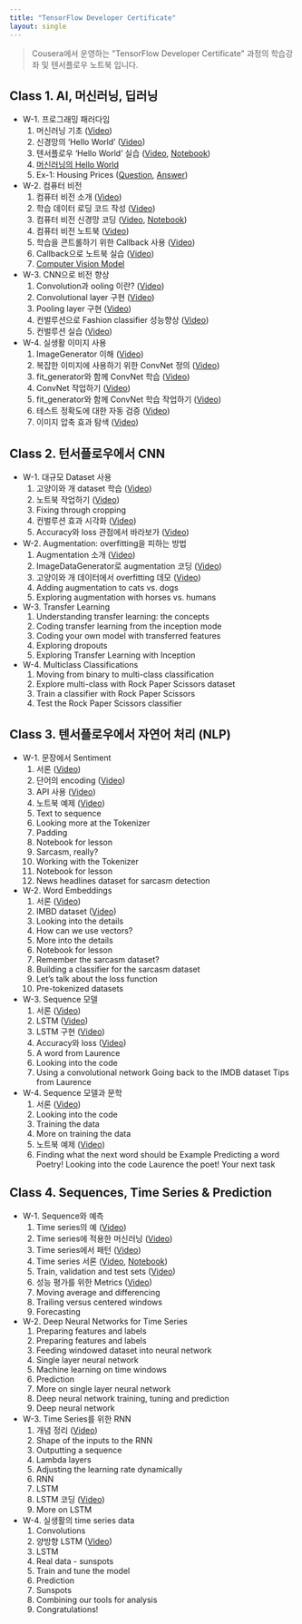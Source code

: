 ```yaml
---
title: "TensorFlow Developer Certificate"
layout: single
---
```


> Cousera에서 운영하는 "TensorFlow Developer Certificate" 과정의 학습강좌 및 텐서플로우 노트북 입니다.

## Class 1. AI, 머신러닝, 딥러닝
* W-1. 프로그래밍 패러다임
  1. 머신러닝 기초 ([Video](https://drive.google.com/file/d/1Cf_9DH7KWcLz7YJ-W4DHGngaMrVE15pX/view?usp=sharing))
  2. 신경망의 ‘Hello World’ ([Video](https://drive.google.com/file/d/1CemGe4AnOjuOm7OE4C5AycbLzrP-D565/view?usp=sharing))
  3. 텐서플로우 ‘Hello World’ 실습 ([Video](https://drive.google.com/file/d/1CfQYOuy4BD6H_bPzh4eYMph-2dnyBQCC/view?usp=sharing), [Notebook](https://colab.research.google.com/drive/1Ks5xx0a9Pj1cqkOHQdEBCH7Lp19nFUIo))
  4. [머신러닝의 Hello World](https://developers.google.com/codelabs/tensorflow-1-helloworld#0)
  5. Ex-1: Housing Prices ([Question](https://colab.research.google.com/drive/1bOZcCbQE8OreI_mqY89z6RMpzXEvzkz8), [Answer](https://colab.research.google.com/drive/1bQGMd9Bh1-X7PmAcDbJH0ERlotYVmQGn))
* W-2. 컴퓨터 비전 
  1. 컴퓨터 비전 소개 ([Video](https://drive.google.com/file/d/1CjA1cS5tW3S4FeRniPYP_bnluFsgkLPr/view?usp=sharing))
  2. 학습 데이터 로딩 코드 작성 ([Video](https://drive.google.com/file/d/1CjOZJ9_wDl4Cs8LCyUZGjI8_I66LcQTD/view?usp=sharing))
  3. 컴퓨터 비전 신경망 코딩 ([Video](https://drive.google.com/file/d/1Ckp6Mi7UYzXPtFHqLGADfjm9boM63Wm6/view?usp=sharing), [Notebook](https://colab.research.google.com/drive/1GSianNRgCgUVUOxSYAS1t5dRZUg7E8dn))
  4. 컴퓨터 비전 노트북  ([Video](https://drive.google.com/file/d/1D8kuCDTflhbe3TX06v9IjRvmIILU4UxT/view?usp=sharing))
  5. 학습을 콘트롤하기 위한 Callback 사용 ([Video](https://drive.google.com/file/d/1D5anYmJtOjqyv4iYoYr75nwp1_dF5irT/view?usp=sharing))
  6. Callback으로 노트북 실습 ([Video](https://drive.google.com/file/d/1D8ynv5icDFUqMdLKTJhkRBdO6LiQUlJa/view?usp=sharing))
  7. [Computer Vision Model](https://developers.google.com/codelabs/tensorflow-lab2-computervision?hl=en#0)
* W-3. CNN으로 비전 향상
  1. Convolution과 ooling 이란? ([Video](https://drive.google.com/file/d/1CuKl1wzhruxTi0txKKcfolhc_s8k-_9C/view?usp=sharing))
  2. Convolutional layer 구현 ([Video]())
  3. Pooling layer 구현 ([Video]())
  4. 컨벌루션으로 Fashion classifier 성능향상 ([Video]())
  5. 컨벌루션 실습 ([Video]())
* W-4. 실생활 이미지 사용
  1. ImageGenerator 이해 ([Video](https://drive.google.com/file/d/1D4eeg2v4tNM6k98-c3vftdxRBMX2uXof/view?usp=sharing))
  2. 복잡한 이미지에 사용하기 위한 ConvNet 정의 ([Video]())
  3. fit_generator와 함께 ConvNet 학습 ([Video]())
  4. ConvNet 작업하기 ([Video]())
  5. fit_generator와 함께 ConvNet 학습 작업하기 ([Video]())
  6. 테스트 정확도에 대한 자동 검증 ([Video]())
  7. 이미지 압축 효과 탐색 ([Video]())

## Class 2. 턴서플로우에서 CNN
* W-1. 대규모 Dataset 사용
  1. 고양이와 개 dataset 학습 ([Video](https://drive.google.com/file/d/1DWVtYgtQXy457gy98QuwfgwG4F4t-ZE5/view?usp=sharing))
  2. 노트북 작업하기 ([Video]())
  3. Fixing through cropping
  4. 컨벌루션 효과 시각화 ([Video]())
  5. Accuracy와 loss 관점에서 바라보가 ([Video]())
* W-2. Augmentation: overfitting을 피하는 방법
  1. Augmentation 소개 ([Video]())
  2. ImageDataGenerator로 augmentation 코딩 ([Video]())
  3. 고양이와 개 데이터에서 overfitting 데모 ([Video]())
  4. Adding augmentation to cats vs. dogs
  5. Exploring augmentation with horses vs. humans
* W-3. Transfer Learning
  1. Understanding transfer learning: the concepts
  2. Coding transfer learning from the inception mode
  3. Coding your own model with transferred features
  4. Exploring dropouts
  5. Exploring Transfer Learning with Inception
* W-4. Multiclass Classifications
  1. Moving from binary to multi-class classification
  2. Explore multi-class with Rock Paper Scissors dataset
  3. Train a classifier with Rock Paper Scissors
  4. Test the Rock Paper Scissors classifier

## Class 3. 텐서플로우에서 자연어 처리 (NLP)
* W-1. 문장에서 Sentiment
  1. 서론 ([Video]())
  2. 단어의 encoding ([Video]())
  3. API 사용 ([Video]())
  4. 노트북 예제 ([Video]()) 
  5. Text to sequence
  6. Looking more at the Tokenizer
  7. Padding
  8. Notebook for lesson 
  9. Sarcasm, really?
  10. Working with the Tokenizer
  11. Notebook for lesson
  12. News headlines dataset for sarcasm detection
* W-2. Word Embeddings
  1. 서론 ([Video]())
  2. IMBD dataset ([Video]())
  3. Looking into the details
  4. How can we use vectors?
  5. More into the details
  6. Notebook for lesson 
  7. Remember the sarcasm dataset?
  8. Building a classifier for the sarcasm dataset
  9. Let’s talk about the loss function
  10. Pre-tokenized datasets
* W-3. Sequence 모델
  1. 서론 ([Video]())
  2. LSTM ([Video]())
  3. LSTM 구현 ([Video]())
  4. Accuracy와 loss ([Video]())
  5. A word from Laurence
  6. Looking into the code
  7. Using a convolutional network
      Going back to the IMDB dataset
      Tips from Laurence
* W-4. Sequence 모델과 문학
  1. 서론 ([Video]())
  2. Looking into the code 
  3. Training the data
  4. More on training the data
  5. 노트북 예제 ([Video]())
  6. Finding what the next word should be
      Example
      Predicting a word
      Poetry!
      Looking into the code
      Laurence the poet!
      Your next task

## Class 4. Sequences, Time Series & Prediction
* W-1. Sequence와 예측
  1. Time series의 예 ([Video](https://drive.google.com/file/d/1HC7fU4slqoRZX_ZmoR4Corrm5fiYxg1H/view?usp=sharing))
  2. Time series에 적용한 머신러닝 ([Video](https://drive.google.com/file/d/1HItIETh64XY6AqCcYpn8386ayUEFPeHy/view?usp=sharing))
  3. Time series에서 패턴 ([Video](https://drive.google.com/file/d/1H6vVcZlvOKf-rCTg-34r8vxrZ85ryYO5/view?usp=sharing))
  4. Time series 서론 ([Video](https://drive.google.com/file/d/1H11O5P6JPvyTP-XIZ-docZhq5PljGyZC/view?usp=sharing), [Notebook](https://colab.research.google.com/drive/1O2LH56mUmh5U1rJuHTBx5VYUuqbSiJAT))
  5. Train, validation and test sets ([Video](https://drive.google.com/file/d/1HRjc72wdq9DAR5FVQCiHVLi8e8q1JOA0/view?usp=sharing))
  6. 성능 평가를 위한 Metrics ([Video](https://drive.google.com/file/d/1Hta2rptk3XPu0fNGWIRLJgrv2SIYXhaT/view?usp=sharing))
  7. Moving average and differencing
  8. Trailing versus centered windows
  9. Forecasting
* W-2. Deep Neural Networks for Time Series
  1. Preparing features and labels
  2. Preparing features and labels
  3. Feeding windowed dataset into neural network
  4. Single layer neural network
  5. Machine learning on time windows
  6. Prediction
  7. More on single layer neural network
  8. Deep neural network training, tuning and prediction
  9. Deep neural network
* W-3. Time Series를 위한 RNN
  1. 개념 정리 ([Video]())
  2. Shape of the inputs to the RNN
  3. Outputting a sequence
  4. Lambda layers
  5. Adjusting the learning rate dynamically
  6. RNN
  7. LSTM
  8. LSTM 코딩 ([Video]())
  9. More on LSTM
* W-4. 실생활의 time series data
  1. Convolutions
  2. 양방향 LSTM ([Video]())
  3. LSTM
  4. Real data - sunspots
  5. Train and tune the model
  6. Prediction
  7. Sunspots
  8. Combining our tools for analysis
  9. Congratulations!
